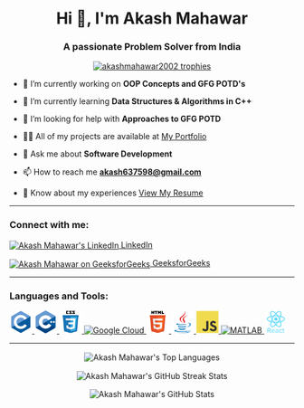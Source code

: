 <h1 align="center">Hi 👋, I'm Akash Mahawar</h1>
<h3 align="center">A passionate Problem Solver from India</h3>

<p align="center"> 
  <a href="https://github.com/ryo-ma/github-profile-trophy">
    <img src="https://github-profile-trophy.vercel.app/?username=akashmahawar2002&theme=gruvbox&margin-w=15" alt="akashmahawar2002 trophies" />
  </a> 
</p>

- 🔭 I’m currently working on **OOP Concepts and GFG POTD's**

- 🌱 I’m currently learning **Data Structures & Algorithms in C++**

- 🤝 I’m looking for help with **Approaches to GFG POTD**

- 👨‍💻 All of my projects are available at [My Portfolio](https://akashmahawar2002.github.io/portfolio/)

- 💬 Ask me about **Software Development**

- 📫 How to reach me **akash637598@gmail.com**

- 📄 Know about my experiences [View My Resume](https://drive.google.com/file/d/1TcztiIV_zUGdzIDrbfYPO9NAENK5EyLo/view?usp=sharing)

---

<h3 align="left">Connect with me:</h3>
<p align="left">
  <a href="https://linkedin.com/in/akash-mahawar-09842b25a" target="_blank">
    <img align="center" src="https://raw.githubusercontent.com/rahuldkjain/github-profile-readme-generator/master/src/images/icons/Social/linked-in-alt.svg" alt="Akash Mahawar's LinkedIn" height="30" width="40" />
    LinkedIn
  </a>
</p>
<p align="left">
  <a href="https://auth.geeksforgeeks.org/user/akashmahawar19" target="_blank">
    <img align="center" src="https://raw.githubusercontent.com/rahuldkjain/github-profile-readme-generator/master/src/images/icons/Social/geeks-for-geeks.svg" alt="Akash Mahawar on GeeksforGeeks" height="30" width="40" />
    GeeksforGeeks
  </a>
</p>

---

<h3 align="left">Languages and Tools:</h3>
<p align="left"> 
  <a href="https://www.cprogramming.com/" target="_blank"> 
    <img src="https://raw.githubusercontent.com/devicons/devicon/master/icons/c/c-original.svg" alt="C" width="40" height="40" />
  </a> 
  <a href="https://www.w3schools.com/cpp/" target="_blank"> 
    <img src="https://raw.githubusercontent.com/devicons/devicon/master/icons/cplusplus/cplusplus-original.svg" alt="C++" width="40" height="40" />
  </a> 
  <a href="https://www.w3schools.com/css/" target="_blank"> 
    <img src="https://raw.githubusercontent.com/devicons/devicon/master/icons/css3/css3-original-wordmark.svg" alt="CSS3" width="40" height="40" />
  </a> 
  <a href="https://cloud.google.com" target="_blank"> 
    <img src="https://www.vectorlogo.zone/logos/google_cloud/google_cloud-icon.svg" alt="Google Cloud" width="40" height="40" />
  </a> 
  <a href="https://www.w3.org/html/" target="_blank"> 
    <img src="https://raw.githubusercontent.com/devicons/devicon/master/icons/html5/html5-original-wordmark.svg" alt="HTML5" width="40" height="40" />
  </a> 
  <a href="https://www.java.com" target="_blank"> 
    <img src="https://raw.githubusercontent.com/devicons/devicon/master/icons/java/java-original.svg" alt="Java" width="40" height="40" />
  </a> 
  <a href="https://developer.mozilla.org/en-US/docs/Web/JavaScript" target="_blank"> 
    <img src="https://raw.githubusercontent.com/devicons/devicon/master/icons/javascript/javascript-original.svg" alt="JavaScript" width="40" height="40" />
  </a> 
  <a href="https://www.mathworks.com/" target="_blank"> 
    <img src="https://upload.wikimedia.org/wikipedia/commons/2/21/Matlab_Logo.png" alt="MATLAB" width="40" height="40" />
  </a> 
  <a href="https://reactjs.org/" target="_blank"> 
    <img src="https://raw.githubusercontent.com/devicons/devicon/master/icons/react/react-original-wordmark.svg" alt="React" width="40" height="40" />
  </a> 
</p>

---

<p align="center">
  <img align="center" src="https://github-readme-stats.vercel.app/api/top-langs?username=akashmahawar2002&show_icons=true&locale=en&layout=compact&theme=radical" alt="Akash Mahawar's Top Languages" />
</p>

<p align="center">
  <img align="center" src="https://streak-stats.demolab.com?user=akashmahawar2002&theme=radical&hide_border=true" alt="Akash Mahawar's GitHub Streak Stats" />
</p>

<p align="center">
  <img align="center" src="https://github-readme-stats.vercel.app/api?username=akashmahawar2002&show_icons=true&locale=en&theme=radical" alt="Akash Mahawar's GitHub Stats" />
</p>

